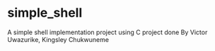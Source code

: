 # simple_shell
A simple shell implementation project using C
project done By Victor Uwazurike, Kingsley Chukwuneme
